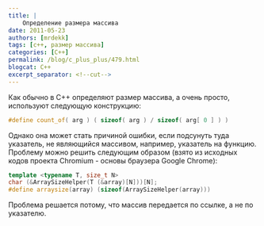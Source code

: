 ```yaml
---
title: |
    Определение размера массива
date: 2011-05-23
authors: [mrdekk]
tags: [с++, размер массива]
categories: [C++]
permalink: /blog/c_plus_plus/479.html
blogcat: C++
excerpt_separator: <!--cut-->
---
```


Как обычно в С++ определяют размер массива, а очень просто, используют следующую конструкцию:


```cpp
#define count_of( arg ) ( sizeof( arg ) / sizeof( arg[ 0 ] ) )
```

<!--cut-->

Однако она может стать причиной ошибки, если подсунуть туда указатель, не являющийся массивом, например, указатель на функцию. Проблему можно решить следующим образом (взято из исходных кодов проекта Chromium - основы браузера Google Chrome):


```cpp
template <typename T, size_t N>
char (&ArraySizeHelper(T (&array)[N]))[N];
#define arraysize(array) (sizeof(ArraySizeHelper(array)))
```


Проблема решается потому, что массив передается по ссылке, а не по указателю.
